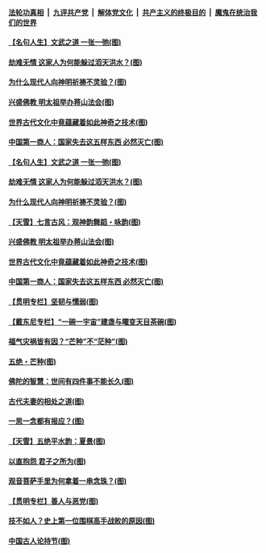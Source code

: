 

####  [法轮功真相](../../../../basic/blob/master/README.md?t=06081931) &nbsp;|&nbsp; [九评共产党](../../../../9ping.md/blob/master/README.md?t=06081931) &nbsp;|&nbsp; [解体党文化](../../../../jtdwh.md/blob/master/README.md?t=06081931)  &nbsp;|&nbsp; [共产主义的终极目的](../../../../gczydzjmd.md/blob/master/README.md?t=06081931) &nbsp;|&nbsp; [魔鬼在统治我们的世界](../../../../mgztzwmdsj.md/blob/master/README.md?t=06081931) 

#### [【名句人生】文武之道 一张一弛(图)](../pages/p7/935860.md?t=06081931) 

#### [劫难无情 这家人为何能躲过滔天洪水？(图)](../pages/p7/935771.md?t=06081931) 

#### [为什么现代人向神明祈祷不灵验？(图)](../pages/p7/935481.md?t=06081931) 

#### [兴盛佛教 明太祖举办蒋山法会(图)](../pages/p7/935483.md?t=06081931) 

#### [世界古代文化中竟蕴藏着如此神奇之技术(图)](../pages/p7/935472.md?t=06081931) 

#### [中国第一商人：国家失去这五样东西 必然灭亡(图)](../pages/p7/935577.md?t=06081931) 

#### [【名句人生】文武之道 一张一弛(图)](../pages/p7/935860.md?t=06081931) 

#### [劫难无情 这家人为何能躲过滔天洪水？(图)](../pages/p7/935771.md?t=06081931) 

#### [为什么现代人向神明祈祷不灵验？(图)](../pages/p7/935481.md?t=06081931) 

#### [【天雪】七言古风：观神韵舞蹈・咏韵(图)](../pages/p7/935584.md?t=06081931) 

#### [兴盛佛教 明太祖举办蒋山法会(图)](../pages/p7/935483.md?t=06081931) 

#### [世界古代文化中竟蕴藏着如此神奇之技术(图)](../pages/p7/935472.md?t=06081931) 

#### [中国第一商人：国家失去这五样东西 必然灭亡(图)](../pages/p7/935577.md?t=06081931) 

#### [【贯明专栏】坚韧与懦弱(图)](../pages/p7/935373.md?t=06081931) 

#### [【戴东尼专栏】“一碗一宇宙”建盏与曜变天目茶碗(图)](../pages/p7/933793.md?t=06081931) 

#### [福气灾祸皆有因？“芒种”不“茫种”(图)](../pages/p7/897588.md?t=06081931) 

#### [五绝・芒种(图)](../pages/p7/935583.md?t=06081931) 

#### [佛陀的智慧：世间有四件事不能长久(图)](../pages/p7/935487.md?t=06081931) 

#### [古代夫妻的相处之道(图)](../pages/p7/935162.md?t=06081931) 

#### [一思一念都有报应？(图)](../pages/p7/935469.md?t=06081931) 

#### [【天雪】五绝平水韵：夏景(图)](../pages/p7/935368.md?t=06081931) 

#### [以直抱怨 君子之所为(图)](../pages/p7/935160.md?t=06081931) 

#### [观音菩萨手里为何拿着一串念珠？(图)](../pages/p7/935287.md?t=06081931) 

#### [【贯明专栏】善人与恶党(图)](../pages/p7/935272.md?t=06081931) 

#### [技不如人？史上第一位围棋高手战败的原因(图)](../pages/p7/935156.md?t=06081931) 

#### [中国古人论持节(图)](../pages/p7/935158.md?t=06081931) 

